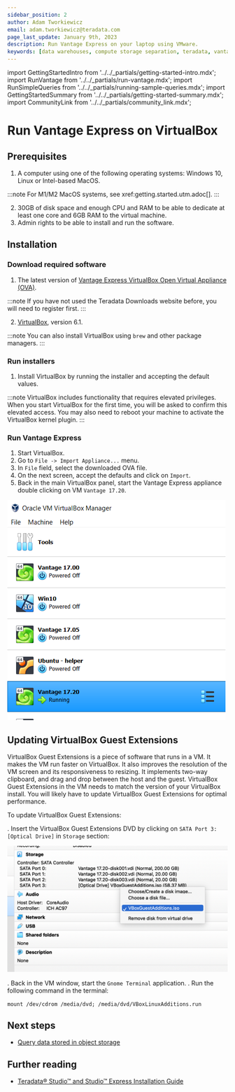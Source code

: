 ```yaml
---
sidebar_position: 2
author: Adam Tworkiewicz
email: adam.tworkiewicz@teradata.com
page_last_update: January 9th, 2023
description: Run Vantage Express on your laptop using VMware.
keywords: [data warehouses, compute storage separation, teradata, vantage, cloud data platform, object storage, business intelligence, enterprise analytics]
---
```

import GettingStartedIntro from '../../_partials/getting-started-intro.mdx';
import RunVantage from '../../_partials/run-vantage.mdx';
import RunSimpleQueries from '../../_partials/running-sample-queries.mdx';
import GettingStartedSummary from '../../_partials/getting-started-summary.mdx';
import CommunityLink from '../../_partials/community_link.mdx';

# Run Vantage Express on VirtualBox

<GettingStartedIntro />

## Prerequisites

1. A computer using one of the following operating systems: Windows 10, Linux or Intel-based MacOS.

:::note
For M1/M2 MacOS systems, see xref:getting.started.utm.adoc[].
:::

2. 30GB of disk space and enough CPU and RAM to be able to dedicate at least one core and 6GB RAM to the virtual machine.
3. Admin rights to be able to install and run the software.


## Installation

### Download required software

1. The latest version of [Vantage Express VirtualBox Open Virtual Appliance (OVA)](https://downloads.teradata.com/download/database/teradata-express-for-vmware-player).

:::note
If you have not used the Teradata Downloads website before, you will need to register first.
:::

2. [VirtualBox](https://www.virtualbox.org/wiki/Downloads), version 6.1.

:::note
You can also install VirtualBox using `brew` and other package managers.
:::

### Run installers

1. Install VirtualBox by running the installer and accepting the default values.

:::note
VirtualBox includes functionality that requires elevated privileges. When you start VirtualBox for the first time, you will be asked to confirm this elevated access. You may also need to reboot your machine to activate the VirtualBox kernel plugin.
:::

### Run Vantage Express

1. Start VirtualBox.
2. Go to `File -> Import Appliance...` menu.
3. In `File` field, select the downloaded OVA file.
4. On the next screen, accept the defaults and click on `Import`.
5. Back in the main VirtualBox panel, start the Vantage Express appliance double clicking on VM `Vantage 17.20`.

![Start VM](../../images/getting-started-vbox/start-vm.png)

<RunVantage />

<RunSimpleQueries />

## Updating VirtualBox Guest Extensions

VirtualBox Guest Extensions is a piece of software that runs in a VM. It makes the VM run faster on VirtualBox. It also improves the resolution of the VM screen and its responsiveness to resizing. It implements two-way clipboard, and drag and drop between the host and the guest. VirtualBox Guest Extensions in the VM needs to match the version of your VirtualBox install. You will likely have to update VirtualBox Guest Extensions for optimal performance.

To update VirtualBox Guest Extensions:

. Insert the VirtualBox Guest Extensions DVD by clicking on `SATA Port 3: [Optical Drive]` in `Storage` section:

![Insert Guest Additions DVD](../../images/insert-guest-additions-dvd.png)

. Back in the VM window, start the `Gnome Terminal` application.
. Run the following command in the terminal:

```
mount /dev/cdrom /media/dvd; /media/dvd/VBoxLinuxAdditions.run
```

<GettingStartedSummary />

## Next steps
* [Query data stored in object storage](./nos.md)

## Further reading
* [Teradata® Studio™ and Studio™ Express Installation Guide](https://docs.teradata.com/r/Teradata-StudioTM-and-StudioTM-Express-Installation-Guide-17.20)

<CommunityLink />
